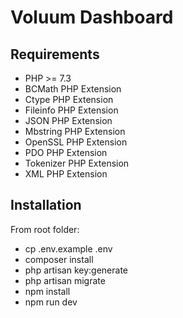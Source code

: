 <h1>Voluum Dashboard</h1>

## Requirements
<ul>
<li>PHP >= 7.3</li>

<li>BCMath PHP Extension</li>

<li>Ctype PHP Extension</li>

<li>Fileinfo PHP Extension</li>

<li>JSON PHP Extension</li>

<li>Mbstring PHP Extension</li>

<li>OpenSSL PHP Extension</li>

<li>PDO PHP Extension</li>

<li>Tokenizer PHP Extension</li>

<li>XML PHP Extension</li>
</ul>

## Installation

From root folder:
<ul>
<li>cp .env.example .env</li>

<li>composer install</li>

<li>php artisan key:generate</li>

<li>php artisan migrate</li>

<li>npm install</li>

<li>npm run dev</li>
</ul>

